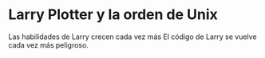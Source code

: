 # Larry Plotter y la orden de Unix

Las habilidades de Larry crecen cada vez más
El código de Larry se vuelve cada vez más peligroso.


